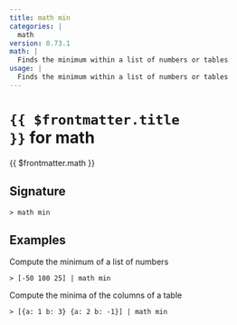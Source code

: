 ```yaml
---
title: math min
categories: |
  math
version: 0.73.1
math: |
  Finds the minimum within a list of numbers or tables
usage: |
  Finds the minimum within a list of numbers or tables
---
```


# <code>{{ $frontmatter.title }}</code> for math

<div class='command-title'>{{ $frontmatter.math }}</div>

## Signature

```> math min ```

## Examples

Compute the minimum of a list of numbers
```shell
> [-50 100 25] | math min
```

Compute the minima of the columns of a table
```shell
> [{a: 1 b: 3} {a: 2 b: -1}] | math min
```

